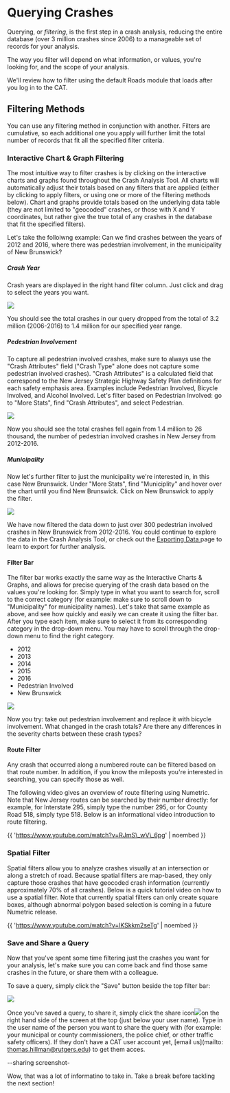 # Querying Crashes

Querying, or _filtering_, is the first step in a crash analysis, reducing the entire database \(over 3 million crashes since 2006\) to a manageable set of records for your analysis.

The way you filter will depend on what information, or values, you're looking for, and the scope of your analysis.

We'll review how to filter using the default Roads module that loads after you log in to the CAT.

## Filtering Methods

You can use any filtering method in conjunction with another. Filters are cumulative, so each additional one you apply will further limit the total number of records that fit all the specified filter criteria.

### Interactive Chart & Graph Filtering

The most intuitive way to filter crashes is by clicking on the interactive charts and graphs found throughout the Crash Analysis Tool. All charts will automatically adjust their totals based on any filters that are applied \(either by clicking to apply filters, or using one or more of the filtering methods below\). Chart and graphs provide totals based on the underlying data table \(they are not limited to "geocoded" crashes, or those with X and Y coordinates, but rather give the true total of any crashes in the database that fit the specified filters\).

Let's take the folloiwng example: Can we find crashes between the years of 2012 and 2016, where there was pedestrian involvement, in the municipality of New Brunswick?

##### Crash Year

Crash years are displayed in the right hand filter column. Just click and drag to select the years you want.

![](/assets/filter_year_optimized.gif)

You should see the total crashes in our query dropped from the total of 3.2 million \(2006-2016\) to 1.4 million for our specified year range.

##### Pedestrian Involvement

To capture all pedestrian involved crashes, make sure to always use the "Crash Attributes" field \("Crash Type" alone does not capture some pedestrian involved crashes\). "Crash Attributes" is a calculated field that correspond to the New Jersey Strategic Highway Safety Plan definitions for each safety emphasis area. Examples include Pedestrian Involved, Bicycle Involved, and Alcohol Involved. Let's filter based on Pedestrian Involved: go to "More Stats", find "Crash Attributes", and select Pedestrian.

![](/assets/click_filter_attribute.gif)

Now you should see the total crashes fell again from 1.4 million to 26 thousand, the number of pedestrian involved crashes in New Jersey from 2012-2016.

##### Municipality

Now let's further filter to just the municipality we're interested in, in this case New Brunswick. Under "More Stats", find "Municiplity" and hover over the chart until you find New Brunswick. Click on New Brunswick to apply the filter.

![](/assets/click_municipality.gif)

We have now filtered the data down to just over 300 pedestrian involved crashes in New Brunswick from 2012-2016. You could continue to explore the data in the Crash Analysis Tool, or check out the [Exporting Data ](/chapter1/exporting-data.md)page to learn to export for further analysis.

#### Filter Bar

The filter bar works exactly the same way as the Interactive Charts & Graphs, and allows for precise querying of the crash data based on the values you're looking for. Simply type in what you want to search for, scroll to the correct category \(for example: make sure to scroll down to "Municipality" for municipality names\). Let's take that same example as above, and see how quickly and easily we can create it using the filter bar. After you type each item, make sure to select it from its corresponding category in the drop-down menu. You may have to scroll through the drop-down menu to find the right category.

* 2012
* 2013
* 2014
* 2015
* 2016
* Pedestrian Involved
* New Brunswick

![](/assets/ezgif.com-gif-maker%284%29.gif)

Now you try: take out pedestrian involvement and replace it with bicycle involvement. What changed in the crash totals? Are there any differences in the severity charts between these crash types?

#### Route Filter

Any crash that occurred along a numbered route can be filtered based on that route number. In addition, if you know the mileposts you're interested in searching, you can specify those as well.

The following video gives an overview of route filtering using Numetric. Note that New Jersey routes can be searched by their number directly: for example, for Interstate 295, simply type the number 295, or for County Road 518, simply type 518. Below is an informational video introduction to route filtering.

{{ 'https://www.youtube.com/watch?v=RJmS\_wV\_6pg' | noembed }}

### Spatial Filter

Spatial filters allow you to analyze crashes visually at an intersection or along a stretch of road. Because spatial filters are map-based, they only capture those crashes that have geocoded crash information \(currently approximately 70% of all crashes\). Below is a quick tutorial video on how to use a spatial filter. Note that currently spatial filters can only create square boxes, although abnormal polygon based selection is coming in a future Numetric release.

{{ 'https://www.youtube.com/watch?v=lKSkkm2seTg' | noembed }}

### Save and Share a Query

Now that you've spent some time filtering just the crashes you want for your analysis, let's make sure you can come back and find those same crashes in the future, or share them with a colleague.

To save a query, simply click the "Save" button beside the top filter bar:

![](/assets/roads_save_query.png)

Once you've saved a query, to share it, simply click the share icon![](/assets/share_icon_4.png)on the right hand side of the screen at the top \(just below your user name). Type in the user name of the person you want to share the query with (for example: your municipal or county commissioners, the police chief, or other traffic safety officers). If they don't have a CAT user account yet, [email us](mailto: thomas.hillman@rutgers.edu) to get them acces.

--sharing screenshot-

Wow, that was a lot of informatino to take in. Take a break before tackling the next section!

